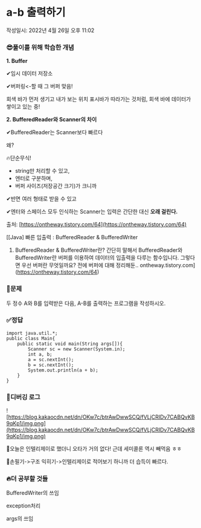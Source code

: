 # a-b 출력하기

작성일시: 2022년 4월 26일 오후 11:02

### **😎풀이를 위해 학습한 개념**

**1. Buffer**

✔임시 데이터 저장소

✔버퍼링<-할 때 그 버퍼 맞음!

회색 바가 먼저 생기고 내가 보는 위치 표시바가 따라가는 것처럼, 회색 바에 데이터가 쌓이고 있는 중!

**2. BufferedReader와 Scanner의 차이**

✔BufferedReader는 Scanner보다 빠르다

왜?

🔥단순무식!

- string만 처리할 수 있고,
- 엔터로 구분하며,
- 버퍼 사이즈(저장공간 크기)가 크니까

✔반면 여러 형태로 받을 수 있고

✔엔터와 스페이스 모두 인식하는 Scanner는 입력은 간단한 대신 **오래 걸린다.**

출처: [https://ontheway.tistory.com/64](https://ontheway.tistory.com/64)

[[Java] 빠른 입출력 : BufferedReader & BufferedWriter
1. BufferedReader & BufferedWriter란? 간단히 말해서 BufferedReader와 BufferedWriter란 버퍼를 이용하여 데이터의 입출력을 다루는 함수입니다. 그렇다면 우선 버퍼란 무엇일까요? 전에 버퍼에 대해 정리해둔..
ontheway.tistory.com](https://ontheway.tistory.com/64)

### **💬문제**

두 정수 A와 B를 입력받은 다음, A-B를 출력하는 프로그램을 작성하시오.

### **✅정답**

```
import java.util.*;
public class Main{
	public static void main(String args[]){
		Scanner sc = new Scanner(System.in);
		int a, b;
		a = sc.nextInt();
		b = sc.nextInt();
		System.out.println(a + b);
	}
}
```

### **💾디버깅 로그**

![https://blog.kakaocdn.net/dn/OKw7c/btrAwDwwSCQ/fVLjCRIDv7CABQvKB9qKp1/img.png](https://blog.kakaocdn.net/dn/OKw7c/btrAwDwwSCQ/fVLjCRIDv7CABQvKB9qKp1/img.png)

🔑오늘은 인텔리제이로 했더니 오타가 거의 없다! 근데 세미콜론 역시 빼먹음 ㅎㅎ

🔑손필기->구조 익히기->인텔리제이로 적어보기 하니까 더 습득이 빠르다.

### 🔥**더 공부할 것들**

BufferedWriter의 쓰임

exception처리

args의 쓰임